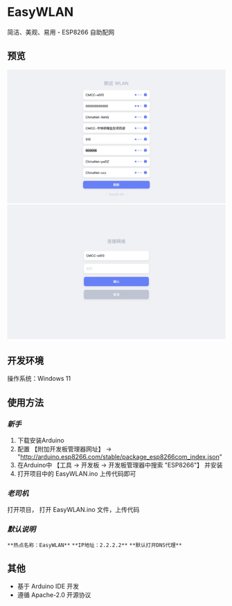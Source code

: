 # **EasyWLAN**

简洁、美观、易用 - ESP8266 自助配网

## 预览
![image](./README_IMG/img1.png)
![image](./README_IMG/img2.png)

## 开发环境
操作系统：Windows 11


## 使用方法
### *新手*
1. 下载安装Arduino
2. 配置 【附加开发板管理器网址】 → "http://arduino.esp8266.com/stable/package_esp8266com_index.json"
3. 在Arduino中 【工具 → 开发板 → 开发板管理器中搜索 "ESP8266"】 并安装
4. 打开项目中的 EasyWLAN.ino 上传代码即可

### *老司机*
打开项目， 打开 EasyWLAN.ino 文件，上传代码

### *默认说明*
``**热点名称：EasyWLAN**``
``**IP地址：2.2.2.2**``
``**默认打开DNS代理**``


## 其他
* 基于 Arduino IDE 开发
* 遵循 Apache-2.0 开源协议